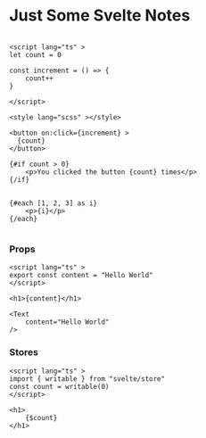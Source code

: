 # Just Some Svelte Notes

```svelte

<script lang="ts" >
let count = 0

const increment = () => {
    count++
}

</script>

<style lang="scss" ></style>

<button on:click={increment} >
  {count}
</button>

{#if count > 0}
    <p>You clicked the button {count} times</p>
{/if}


{#each [1, 2, 3] as i}
    <p>{i}</p>
{/each}


```


### Props
```svelte
<script lang="ts" >
export const content = "Hello World"
</script>

<h1>{content}</h1>

```

```svelte
<Text 
    content="Hello World"
/>

```


### Stores
```svelte
<script lang="ts" >
import { writable } from "svelte/store"
const count = writable(0)
</script>

<h1>
    {$count}
</h1>

```
